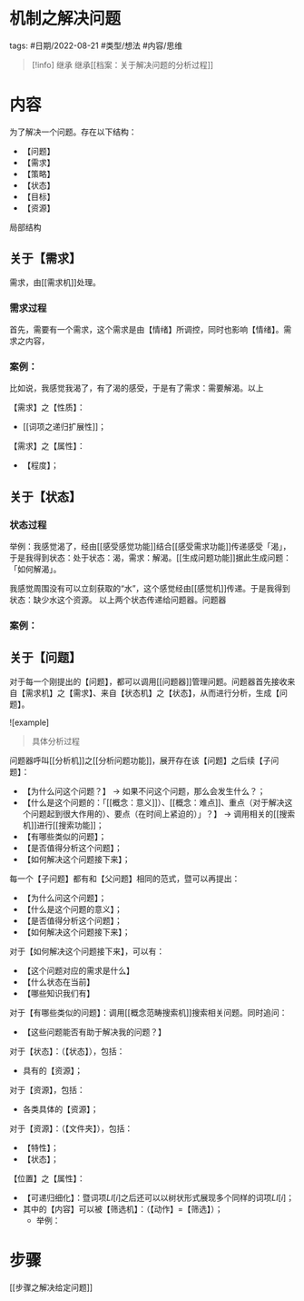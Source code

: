 # 机制之解决问题


tags: #日期/2022-08-21 #类型/想法 #内容/思维 


> [!info] 继承
> 继承[[档案：关于解决问题的分析过程]]







# 内容

为了解决一个问题。存在以下结构：
- 【问题】
- 【需求】
- 【策略】
- 【状态】
- 【目标】
- 【资源】

局部结构

## 关于【需求】

需求，由[[需求机]]处理。


### 需求过程

首先，需要有一个需求，这个需求是由【情绪】所调控，同时也影响【情绪】。需求之内容，

### 案例：

比如说，我感觉我渴了，有了渴的感受，于是有了需求：需要解渴。以上

【需求】之【性质】：
- [[词项之递归扩展性]]；

【需求】之【属性】：
- 【程度】；


## 关于【状态】

### 状态过程

举例：我感觉渴了，经由[[感受感觉功能]]结合[[感受需求功能]]传递感受「渴」，于是我得到状态：处于状态：渴，需求：解渴。[[生成问题功能]]据此生成问题：「如何解渴」。

我感觉周围没有可以立刻获取的“水”，这个感觉经由[[感觉机]]传递。于是我得到状态：缺少水这个资源。
以上两个状态传递给问题器。问题器



### 案例：


## 关于【问题】



对于每一个刚提出的【问题】，都可以调用[[问题器]]管理问题。问题器首先接收来自【需求机】之【需求】、来自【状态机】之【状态】，从而进行分析，生成【问题】。

![example]
> 具体分析过程

问题器呼叫[[分析机]]之[[分析问题功能]]，展开存在该【问题】之后续【子问题】：
- 【为什么问这个问题？】 -> 如果不问这个问题，那么会发生什么？；
- 【什么是这个问题的：「[[概念：意义]]）、[[概念：难点]]、重点（对于解决这个问题起到很大作用的）、要点（在时间上紧迫的）」？】 -> 调用相关的[[搜索机]]进行[[搜索功能]]；
- 【有哪些类似的问题】；
- 【是否值得分析这个问题】；
- 【如何解决这个问题接下来】；

每一个【子问题】都有和【父问题】相同的范式，暨可以再提出：
- 【为什么问这个问题】；
- 【什么是这个问题的意义】；
- 【是否值得分析这个问题】；
- 【如何解决这个问题接下来】；

对于【如何解决这个问题接下来】，可以有：
- 【这个问题对应的需求是什么】
- 【什么状态在当前】
- 【哪些知识我们有】


对于【有哪些类似的问题】：调用[[概念范畴搜索机]]搜索相关问题。同时追问：
- 【这些问题能否有助于解决我的问题？】




对于【状态】：（【状态】），包括：
- 具有的【资源】；


对于【资源】，包括：
- 各类具体的【资源】；


对于【资源】：（【文件夹】），包括：
- 【特性】；
- 【状态】；


【位置】之【属性】：
- 【可递归细化】：暨词项$LI[i]$之后还可以以树状形式展现多个同样的词项$LI[i]$；
- 其中的【内容】可以被【筛选机】：（【动作】=【筛选】）；
    - 举例：





# 步骤

[[步骤之解决给定问题]]


